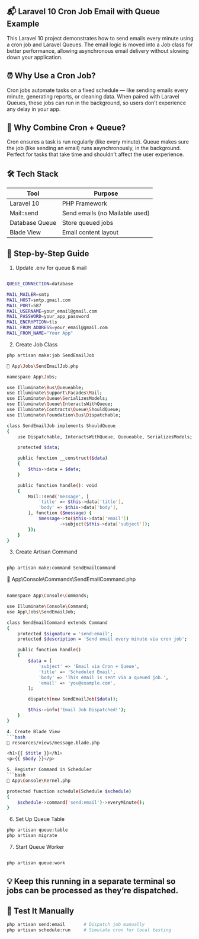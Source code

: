 ## 📬 Laravel 10 Cron Job Email with Queue Example
This Laravel 10 project demonstrates how to send emails every minute using a cron job and Laravel Queues. The email logic is moved into a Job class for better performance, allowing asynchronous email delivery without slowing down your application.

## ⏰ Why Use a Cron Job?
Cron jobs automate tasks on a fixed schedule — like sending emails every minute, generating reports, or cleaning data. When paired with Laravel Queues, these jobs can run in the background, so users don’t experience any delay in your app.

## 🔄 Why Combine Cron + Queue?
Cron ensures a task is run regularly (like every minute).
Queue makes sure the job (like sending an email) runs asynchronously, in the background.
Perfect for tasks that take time and shouldn't affect the user experience.

## 🛠️ Tech Stack

| Tool            | Purpose                          |
|-----------------|----------------------------------|
| Laravel 10      | PHP Framework                    |
| Mail::send      | Send emails (no Mailable used)   |
| Database Queue  | Store queued jobs                |
| Blade View      | Email content layout             |


## 📝 Step-by-Step Guide

1. Update .env for queue & mail

```bash

QUEUE_CONNECTION=database

MAIL_MAILER=smtp
MAIL_HOST=smtp.gmail.com
MAIL_PORT=587
MAIL_USERNAME=your_email@gmail.com
MAIL_PASSWORD=your_app_password
MAIL_ENCRYPTION=tls
MAIL_FROM_ADDRESS=your_email@gmail.com
MAIL_FROM_NAME="Your App"
```

2. Create Job Class
```bash
php artisan make:job SendEmailJob

📁 App\Jobs\SendEmailJob.php

namespace App\Jobs;

use Illuminate\Bus\Queueable;
use Illuminate\Support\Facades\Mail;
use Illuminate\Queue\SerializesModels;
use Illuminate\Queue\InteractsWithQueue;
use Illuminate\Contracts\Queue\ShouldQueue;
use Illuminate\Foundation\Bus\Dispatchable;

class SendEmailJob implements ShouldQueue
{
    use Dispatchable, InteractsWithQueue, Queueable, SerializesModels;

    protected $data;

    public function __construct($data)
    {
        $this->data = $data;
    }

    public function handle(): void
    {
        Mail::send('message', [
            'title' => $this->data['title'],
            'body' => $this->data['body'],
        ], function ($message) {
            $message->to($this->data['email'])
                    ->subject($this->data['subject']);
        });
    }
}

```


3. Create Artisan Command
```bash

php artisan make:command SendEmailCommand
```

📁 App\Console\Commands\SendEmailCommand.php
```bash
 
namespace App\Console\Commands;

use Illuminate\Console\Command;
use App\Jobs\SendEmailJob;

class SendEmailCommand extends Command
{
    protected $signature = 'send:email';
    protected $description = 'Send email every minute via cron job';

    public function handle()
    {
        $data = [
            'subject' => 'Email via Cron + Queue',
            'title' => 'Scheduled Email',
            'body' => 'This email is sent via a queued job.',
            'email' => 'you@example.com',
        ];

        dispatch(new SendEmailJob($data));

        $this->info('Email Job Dispatched!');
    }
}

4. Create Blade View
```bash
📁 resources/views/message.blade.php

<h1>{{ $title }}</h1>
<p>{{ $body }}</p>

5. Register Command in Scheduler
```bash
📁 App\Console\Kernel.php

protected function schedule(Schedule $schedule)
{
    $schedule->command('send:email')->everyMinute();
}
```

6. Set Up Queue Table

```bash
php artisan queue:table
php artisan migrate
```

7. Start Queue Worker
```bash

php artisan queue:work
```
## 💡 Keep this running in a separate terminal so jobs can be processed as they’re dispatched.

## 🔧 Test It Manually
```bash
php artisan send:email       # Dispatch job manually
php artisan schedule:run     # Simulate cron for local testing
